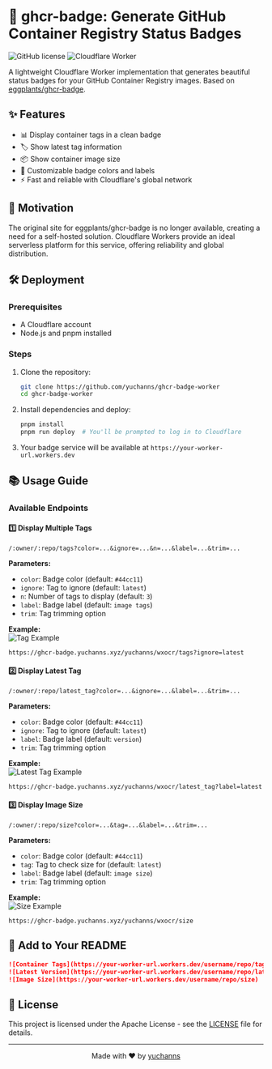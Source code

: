 # 🐙 ghcr-badge: Generate GitHub Container Registry Status Badges

![GitHub license](https://img.shields.io/github/license/yuchanns/ghcr-badge-worker?style=flat-square)
![Cloudflare Worker](https://img.shields.io/badge/Cloudflare-Worker-orange?style=flat-square&logo=cloudflare)

A lightweight Cloudflare Worker implementation that generates beautiful status badges for your GitHub Container Registry images. Based on [eggplants/ghcr-badge](https://github.com/eggplants/ghcr-badge).

## ✨ Features

- 📊 Display container tags in a clean badge
- 🏷️ Show latest tag information
- 📦 Show container image size
- 🎨 Customizable badge colors and labels
- ⚡ Fast and reliable with Cloudflare's global network

## 🤔 Motivation

The original site for eggplants/ghcr-badge is no longer available, creating a need for a self-hosted solution. Cloudflare Workers provide an ideal serverless platform for this service, offering reliability and global distribution.

## 🛠️ Deployment

### Prerequisites
- A Cloudflare account
- Node.js and pnpm installed

### Steps

1. Clone the repository:
   ```bash
   git clone https://github.com/yuchanns/ghcr-badge-worker
   cd ghcr-badge-worker
   ```

2. Install dependencies and deploy:
   ```bash
   pnpm install
   pnpm run deploy  # You'll be prompted to log in to Cloudflare
   ```

3. Your badge service will be available at `https://your-worker-url.workers.dev`

## 📚 Usage Guide

### Available Endpoints

#### 1️⃣ Display Multiple Tags
```
/:owner/:repo/tags?color=...&ignore=...&n=...&label=...&trim=...
```

**Parameters:**
- `color`: Badge color (default: `#44cc11`)
- `ignore`: Tag to ignore (default: `latest`)
- `n`: Number of tags to display (default: `3`)
- `label`: Badge label (default: `image tags`)
- `trim`: Tag trimming option

**Example:**  
![Tag Example](https://ghcr-badge.yuchanns.xyz/yuchanns/wxocr/tags?ignore=latest)
```
https://ghcr-badge.yuchanns.xyz/yuchanns/wxocr/tags?ignore=latest
```

#### 2️⃣ Display Latest Tag
```
/:owner/:repo/latest_tag?color=...&ignore=...&label=...&trim=...
```

**Parameters:**
- `color`: Badge color (default: `#44cc11`)
- `ignore`: Tag to ignore (default: `latest`)
- `label`: Badge label (default: `version`)
- `trim`: Tag trimming option

**Example:**  
![Latest Tag Example](https://ghcr-badge.yuchanns.xyz/yuchanns/wxocr/latest_tag?label=latest)
```
https://ghcr-badge.yuchanns.xyz/yuchanns/wxocr/latest_tag?label=latest
```

#### 3️⃣ Display Image Size
```
/:owner/:repo/size?color=...&tag=...&label=...&trim=...
```

**Parameters:**
- `color`: Badge color (default: `#44cc11`)
- `tag`: Tag to check size for (default: `latest`)
- `label`: Badge label (default: `image size`)
- `trim`: Tag trimming option

**Example:**  
![Size Example](https://ghcr-badge.yuchanns.xyz/yuchanns/wxocr/size)
```
https://ghcr-badge.yuchanns.xyz/yuchanns/wxocr/size
```

## 📝 Add to Your README

```markdown
![Container Tags](https://your-worker-url.workers.dev/username/repo/tags)
![Latest Version](https://your-worker-url.workers.dev/username/repo/latest_tag)
![Image Size](https://your-worker-url.workers.dev/username/repo/size)
```

## 📄 License

This project is licensed under the Apache License - see the [LICENSE](LICENSE) file for details.

---

<p align="center">
  Made with ❤️ by <a href="https://github.com/yuchanns">yuchanns</a>
</p>
